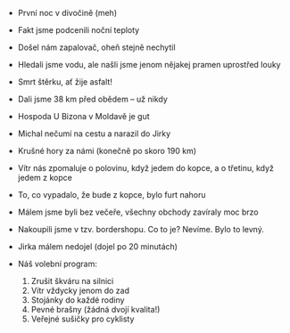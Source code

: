 - První noc v divočině (meh)
- Fakt jsme podcenili noční teploty
- Došel nám zapalovač, oheň stejně nechytil
- Hledali jsme vodu, ale našli jsme jenom nějakej pramen uprostřed louky
- Smrt štěrku, ať žije asfalt!
- Dali jsme 38 km před obědem – už nikdy
- Hospoda U Bizona v Moldavě je gut
- Michal nečumí na cestu a narazil do Jirky
- Krušné hory za námi (konečně po skoro 190 km)
- Vítr nás zpomaluje o polovinu, když jedem do kopce, a o třetinu, když jedem z kopce
- To, co vypadalo, že bude z kopce, bylo furt nahoru
- Málem jsme byli bez večeře, všechny obchody zavíraly moc brzo
- Nakoupili jsme v tzv. bordershopu. Co to je? Nevíme. Bylo to levný.
- Jirka málem nedojel (dojel po 20 minutách)

- Náš volební program:
  1. Zrušit škváru na silnici
  2. Vítr vždycky jenom do zad
  3. Stojánky do každé rodiny
  4. Pevné brašny (žádná dvojí kvalita!)
  5. Veřejné sušičky pro cyklisty
